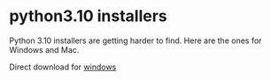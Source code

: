 # python3.10 installers

Python 3.10 installers are getting harder to find. Here are the ones for Windows and Mac.

Direct download for [windows](https://github.com/zackees/python3.10/raw/main/win/python-3.10.10-amd64.exe)
